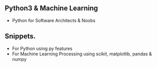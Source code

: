 ## Python3 & Machine Learning
- Python for Software Architects & Noobs

## Snippets. 
- For Python using py features
- For Machine Learning Processing using scikit, matplotlib, pandas & numpy
